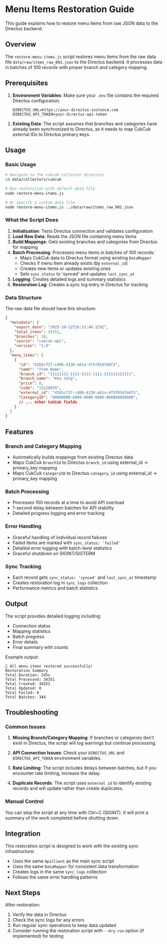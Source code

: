 # Menu Items Restoration Guide

This guide explains how to restore menu items from raw JSON data to the Directus backend.

## Overview

The `restore-menu-items.js` script restores menu items from the raw data file `data/raw/items_raw_001.json` to the Directus backend. It processes data in batches of 100 records with proper branch and category mapping.

## Prerequisites

1. **Environment Variables**: Make sure your `.env` file contains the required Directus configuration:
   ```env
   DIRECTUS_URL=https://your-directus-instance.com
   DIRECTUS_API_TOKEN=your-directus-api-token
   ```

2. **Existing Data**: The script assumes that branches and categories have already been synchronized to Directus, as it needs to map CukCuk external IDs to Directus primary keys.

## Usage

### Basic Usage

```bash
# Navigate to the cukcuk collector directory
cd data/collectors/cukcuk

# Run restoration with default data file
node restore-menu-items.js

# Or specify a custom data file
node restore-menu-items.js ../data/raw/items_raw_001.json
```

### What the Script Does

1. **Initialization**: Tests Directus connection and validates configuration
2. **Load Raw Data**: Reads the JSON file containing menu items
3. **Build Mappings**: Gets existing branches and categories from Directus for mapping
4. **Batch Processing**: Processes menu items in batches of 100 records:
   - Maps CukCuk data to Directus format using existing `DataMapper`
   - Checks if menu item already exists (by `external_id`)
   - Creates new items or updates existing ones
   - Sets `sync_status` to 'synced' and updates `last_sync_at`
5. **Logging**: Creates detailed logs and summary statistics
6. **Restoration Log**: Creates a sync log entry in Directus for tracking

### Data Structure

The raw data file should have this structure:
```json
{
  "metadata": {
    "export_date": "2025-10-12T16:23:40.129Z",
    "total_items": 34351,
    "branches": 30,
    "source": "cukcuk-api",
    "version": "1.0"
  },
  "menu_items": [
    {
      "id": "4265c737-cd06-4130-a61a-475f8547ddf3",
      "name": "Item Name",
      "branch_id": "11111111-1111-1111-1111-111111111111",
      "branch_name": "Kho tổng",
      "price": 0,
      "code": "13120039",
      "external_id": "4265c737-cd06-4130-a61a-475f8547ddf3",
      "CategoryID": "00000000-0000-0000-0000-000000000000",
      // ... other CukCuk fields
    }
  ]
}
```

## Features

### Branch and Category Mapping
- Automatically builds mappings from existing Directus data
- Maps CukCuk `BranchId` to Directus `branch_id` using external_id → primary_key mapping
- Maps CukCuk `CategoryID` to Directus `category_id` using external_id → primary_key mapping

### Batch Processing
- Processes 100 records at a time to avoid API overload
- 1-second delay between batches for API stability
- Detailed progress logging and error tracking

### Error Handling
- Graceful handling of individual record failures
- Failed items are marked with `sync_status: 'failed'`
- Detailed error logging with batch-level statistics
- Graceful shutdown on SIGINT/SIGTERM

### Sync Tracking
- Each record gets `sync_status: 'synced'` and `last_sync_at` timestamp
- Creates restoration log in `sync_logs` collection
- Performance metrics and batch statistics

## Output

The script provides detailed logging including:
- Connection status
- Mapping statistics
- Batch progress
- Error details
- Final summary with counts

Example output:
```
🎉 All menu items restored successfully!
Restoration Summary
Total Duration: 245s
Total Processed: 34351
Total Created: 34351
Total Updated: 0
Total Failed: 0
Total Batches: 344
```

## Troubleshooting

### Common Issues

1. **Missing Branch/Category Mapping**: If branches or categories don't exist in Directus, the script will log warnings but continue processing.

2. **API Connection Issues**: Check your `DIRECTUS_URL` and `DIRECTUS_API_TOKEN` environment variables.

3. **Rate Limiting**: The script includes delays between batches, but if you encounter rate limiting, increase the delay.

4. **Duplicate Records**: The script uses `external_id` to identify existing records and will update rather than create duplicates.

### Manual Control

You can stop the script at any time with Ctrl+C (SIGINT). It will print a summary of the work completed before shutting down.

## Integration

This restoration script is designed to work with the existing sync infrastructure:
- Uses the same `ApiClient` as the main sync script
- Uses the same `DataMapper` for consistent data transformation
- Creates logs in the same `sync_logs` collection
- Follows the same error handling patterns

## Next Steps

After restoration:
1. Verify the data in Directus
2. Check the sync logs for any errors
3. Run regular sync operations to keep data updated
4. Consider running the restoration script with `--dry-run` option (if implemented) for testing